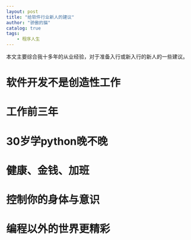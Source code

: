 ```yaml
---
layout: post
title: "给软件行业新人的建议"
author: "骄傲的猫"
catalog: true
tags:
    - 程序人生
---
```



本文主要综合我十多年的从业经验，对于准备入行或新入行的新人的一些建议。

# 软件开发不是创造性工作

# 工作前三年

# 30岁学python晚不晚

# 健康、金钱、加班

# 控制你的身体与意识

# 编程以外的世界更精彩



